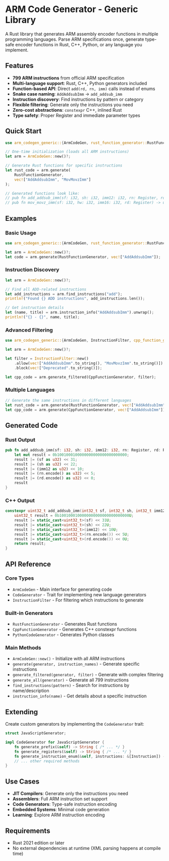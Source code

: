 # ARM Code Generator - Generic Library

A Rust library that generates ARM assembly encoder functions in multiple programming languages. Parse ARM specifications once, generate type-safe encoder functions in Rust, C++, Python, or any language you implement.

## Features

- **799 ARM instructions** from official ARM specification
- **Multi-language support**: Rust, C++, Python generators included
- **Function-based API**: Direct `add(rd, rn, imm)` calls instead of enums
- **Snake case naming**: `AddAddsubImm` → `add_addsub_imm` 
- **Instruction discovery**: Find instructions by pattern or category
- **Flexible filtering**: Generate only the instructions you need
- **Zero-cost abstractions**: `constexpr` C++, inlined Rust
- **Type safety**: Proper Register and immediate parameter types

## Quick Start

```rust
use arm_codegen_generic::{ArmCodeGen, rust_function_generator::RustFunctionGenerator};

// One-time initialization (loads all ARM instructions)
let arm = ArmCodeGen::new()?;

// Generate Rust functions for specific instructions
let rust_code = arm.generate(
    RustFunctionGenerator,
    vec!["AddAddsubImm", "MovMovzImm"]
);

// Generated functions look like:
// pub fn add_addsub_imm(sf: i32, sh: i32, imm12: i32, rn: Register, rd: Register) -> u32
// pub fn mov_movz_imm(sf: i32, hw: i32, imm16: i32, rd: Register) -> u32
```

## Examples

### Basic Usage
```rust
use arm_codegen_generic::{ArmCodeGen, rust_function_generator::RustFunctionGenerator};

let arm = ArmCodeGen::new()?;
let code = arm.generate(RustFunctionGenerator, vec!["AddAddsubImm"]);
```

### Instruction Discovery
```rust
let arm = ArmCodeGen::new()?;

// Find all ADD-related instructions
let add_instructions = arm.find_instructions("add");
println!("Found {} ADD instructions", add_instructions.len());

// Get instruction details
let (name, title) = arm.instruction_info("AddAddsubImm").unwrap();
println!("{} - {}", name, title);
```

### Advanced Filtering
```rust
use arm_codegen_generic::{ArmCodeGen, InstructionFilter, cpp_function_generator::CppFunctionGenerator};

let arm = ArmCodeGen::new()?;

let filter = InstructionFilter::new()
    .allow(vec!["AddAddsubImm".to_string(), "MovMovzImm".to_string()])
    .block(vec!["Deprecated".to_string()]);

let cpp_code = arm.generate_filtered(CppFunctionGenerator, filter);
```

### Multiple Languages
```rust
// Generate the same instructions in different languages
let rust_code = arm.generate(RustFunctionGenerator, vec!["AddAddsubImm"]);
let cpp_code = arm.generate(CppFunctionGenerator, vec!["AddAddsubImm"]);
```

## Generated Code

### Rust Output
```rust
pub fn add_addsub_imm(sf: i32, sh: i32, imm12: i32, rn: Register, rd: Register) -> u32 {
    let mut result = 0b1001000100000000000000000000000;
    result |= (sf as u32) << 31;
    result |= (sh as u32) << 22;
    result |= (imm12 as u32) << 10;
    result |= (rn.encode() as u32) << 5;
    result |= (rd.encode() as u32) << 0;
    result
}
```

### C++ Output
```cpp
constexpr uint32_t add_addsub_imm(int32_t sf, int32_t sh, int32_t imm12, Register rn, Register rd) noexcept {
    uint32_t result = 0b1001000100000000000000000000000U;
    result |= static_cast<uint32_t>(sf) << 31U;
    result |= static_cast<uint32_t>(sh) << 22U;
    result |= static_cast<uint32_t>(imm12) << 10U;
    result |= static_cast<uint32_t>(rn.encode()) << 5U;
    result |= static_cast<uint32_t>(rd.encode()) << 0U;
    return result;
}
```

## API Reference

### Core Types
- `ArmCodeGen` - Main interface for generating code
- `CodeGenerator` - Trait for implementing new language generators
- `InstructionFilter` - For filtering which instructions to generate

### Built-in Generators
- `RustFunctionGenerator` - Generates Rust functions
- `CppFunctionGenerator` - Generates C++ constexpr functions  
- `PythonCodeGenerator` - Generates Python classes

### Main Methods
- `ArmCodeGen::new()` - Initialize with all ARM instructions
- `generate(generator, instruction_names)` - Generate specific instructions
- `generate_filtered(generator, filter)` - Generate with complex filtering
- `generate_all(generator)` - Generate all 799 instructions
- `find_instructions(pattern)` - Search for instructions by name/description
- `instruction_info(name)` - Get details about a specific instruction

## Extending

Create custom generators by implementing the `CodeGenerator` trait:

```rust
struct JavaScriptGenerator;

impl CodeGenerator for JavaScriptGenerator {
    fn generate_prefix(&self) -> String { /* ... */ }
    fn generate_registers(&self) -> String { /* ... */ }
    fn generate_instruction_enum(&self, instructions: &[Instruction]) -> String { /* ... */ }
    // ... other required methods
}
```

## Use Cases

- **JIT Compilers**: Generate only the instructions you need
- **Assemblers**: Full ARM instruction set support
- **Code Generators**: Type-safe instruction encoding
- **Embedded Systems**: Minimal code generation
- **Learning**: Explore ARM instruction encoding

## Requirements

- Rust 2021 edition or later
- No external dependencies at runtime (XML parsing happens at compile time)